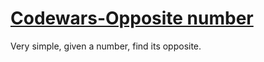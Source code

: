 # [Codewars-Opposite number](https://www.codewars.com/kata/56dec885c54a926dcd001095/train/java)

Very simple, given a number, find its opposite.
